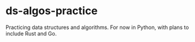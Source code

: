# ds-algos-practice
Practicing data structures and algorithms. For now in Python, with plans to include Rust and Go.
